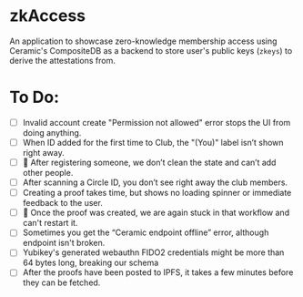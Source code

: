# zkAccess

An application to showcase zero-knowledge membership access using Ceramic's CompositeDB as a backend
to store user's public keys (`zkeys`) to derive the attestations from.


# To Do:

- [ ] Invalid account create "Permission not allowed" error stops the UI from doing anything.
- [ ] When ID added for the first time to Club, the "(You)" label isn’t shown right away.
- [ ] 🔴 After registering someone, we don’t clean the state and can’t add other people.
- [ ] After scanning a Circle ID, you don’t see right away the club members.
- [ ] Creating a proof takes time, but shows no loading spinner or immediate feedback to the user.
- [ ] 🔴 Once the proof was created, we are again stuck in that workflow and can't restart it.
- [ ] Sometimes you get the “Ceramic endpoint offline” error, although endpoint isn't broken.
- [ ] Yubikey's generated webauthn FIDO2 credentials might be more than 64 bytes long, breaking our schema
- [ ] After the proofs have been posted to IPFS, it takes a few minutes before they can be fetched.